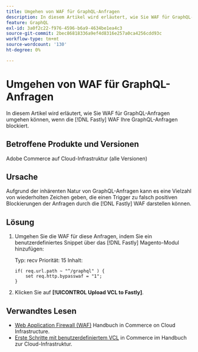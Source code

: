 ```yaml
---
title: Umgehen von WAF für GraphQL-Anfragen
description: In diesem Artikel wird erläutert, wie Sie WAF für GraphQL-Anfragen umgehen.
feature: GraphQL
exl-id: 3a0f2c22-f976-4596-b6a9-4634be1ea4c3
source-git-commit: 2bec86818336a9ef4d8316e257a0ca4256cdd93c
workflow-type: tm+mt
source-wordcount: '130'
ht-degree: 0%

---
```


# Umgehen von WAF für GraphQL-Anfragen

In diesem Artikel wird erläutert, wie Sie WAF für GraphQL-Anfragen umgehen können, wenn die [!DNL Fastly] WAF Ihre GraphQL-Anfragen blockiert.

## Betroffene Produkte und Versionen

Adobe Commerce auf Cloud-Infrastruktur (alle Versionen)

## Ursache

Aufgrund der inhärenten Natur von GraphQL-Anfragen kann es eine Vielzahl von wiederholten Zeichen geben, die einen Trigger zu falsch positiven Blockierungen der Anfragen durch die [!DNL Fastly] WAF darstellen können.

## Lösung

1. Umgehen Sie die WAF für diese Anfragen, indem Sie ein benutzerdefiniertes Snippet über das [!DNL Fastly] Magento-Modul hinzufügen:

   Typ: recv
Priorität: 15
Inhalt:

   ```
   if( req.url.path ~ "^/graphql" ) {
       set req.http.bypasswaf = "1";
   }
   ```

1. Klicken Sie auf **[!UICONTROL Upload VCL to Fastly]**.

## Verwandtes Lesen

* [Web Application Firewall (WAF)](https://experienceleague.adobe.com/de/docs/commerce-cloud-service/user-guide/cdn/fastly-waf-service) Handbuch in Commerce on Cloud Infrastructure.
* [Erste Schritte mit benutzerdefiniertem VCL](https://experienceleague.adobe.com/de/docs/commerce-cloud-service/user-guide/cdn/custom-vcl-snippets/fastly-vcl-custom-snippets) in Commerce im Handbuch zur Cloud-Infrastruktur.
